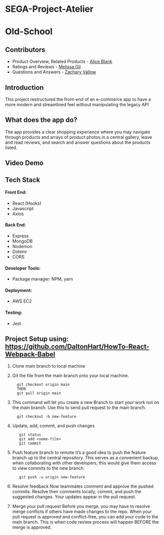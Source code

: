 # SEGA-Project-Atelier
# Old-School

## Contributors
- Product Overview, Related Products - [Alice Blank](https://github.com/AllEyesBlank)
- Ratings and Reviews - [Melissa Gil](https://github.com/melissa-gv)
- Questions and Answers - [Zachary Vallow](https://github.com/Zachariah1618)

## Introduction
This project restructured the front-end of an e-commerce app to have a more modern and streamlined feel without manipulating the legacy API

## What does the app do?
The app provides a clear shopping experience where you may navigate through products and arrays of product photos in a central gallery, leave and read reviews, and search and answer questions about the products listed.

## Video Demo
<!-- #### Product Overview (Alice)
![gif](https://media.giphy.com/media/eX9JBf8ld6DCTuXKqK/giphy.gif) -->

## Tech Stack
#### Front End:
- React (Hooks)
- Javascript
- Axios


#### Back End:
- Express
- MongoDB
- Nodemon
- Dotenv
- CORS

#### Developer Tools:
- Package manager: NPM, yarn

#### Deployment:
- AWS EC2

#### Testing:
- Jest




## Project Setup using: https://github.com/DaltonHart/HowTo-React-Webpack-Babel


1. Clone main branch to local machine
2. Git the file from the main branch onto your local machine.

         git checkout origin main
         THEN
         git pull origin main


3. This command will let you create a new Branch to start your work not on the main branch. Use this to send pull request to the main branch.

         git checkout -b new-feature

4. Update, add, commit, and push changes

          git status
          git add <some-file>
          git commit


5. Push feature branch to remote
It’s a good idea to push the feature branch up to the central repository. This serves as a convenient backup, when collaborating with other developers, this would give them access to view commits to the new branch.

          git push -u origin new-feature

6. Resolve feedback
Now teammates comment and approve the pushed commits. Resolve their comments locally, commit, and push the suggested changes. Your updates appear in the pull request.

7. Merge your pull request
Before you merge, you may have to resolve merge conflicts if others have made changes to the repo. When your pull request is approved and conflict-free, you can add your code to the main branch. This is when code review process will happen BEFORE the merge is approved.




